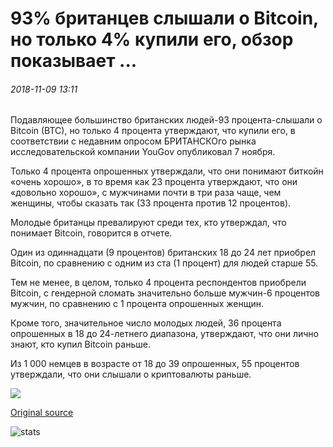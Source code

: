# 93% британцев слышали о Bitcoin, но только 4% купили его, обзор показывает ...

###### 2018-11-09 13:11

Подавляющее большинство британских людей-93 процента-слышали о Bitcoin (BTC), но только 4 процента утверждают, что купили его, в соответствии с недавним опросом БРИТАНСКОго рынка исследовательской компании YouGov опубликовал 7 ноября.

Только 4 процента опрошенных утверждали, что они понимают биткойн «очень хорошо», в то время как 23 процента утверждают, что они «довольно хорошо», с мужчинами почти в три раза чаще, чем женщины, чтобы сказать так (33 процента против 12 процентов).

Молодые британцы превалируют среди тех, кто утверждал, что понимает Bitcoin, говорится в отчете.

Один из одиннадцати (9 процентов) британских 18 до 24 лет приобрел Bitcoin, по сравнению с одним из ста (1 процент) для людей старше 55.

Тем не менее, в целом, только 4 процента респондентов приобрели Bitcoin, с гендерной сломать значительно больше мужчин-6 процентов мужчин, по сравнению с 1 процента опрошенных женщин.

Кроме того, значительное число молодых людей, 36 процента опрошенных в 18 до 24-летнего диапазона, утверждают, что они лично знают, кто купил Bitcoin раньше.

Из 1 000 немцев в возрасте от 18 до 39 опрошенных, 55 процентов утверждали, что они слышали о криптовалюты раньше.

![](https://s3.cointelegraph.com/storage/uploads/view/8c5af95233221b31d02ded3f4929f73d.jpg)

[Original source](https://cointelegraph.com/news/93-of-brits-have-heard-of-bitcoin-but-only-4-have-bought-it-survey-shows)

![stats](https://c.statcounter.com/11760860/0/a89fa40b/1/ "stats")